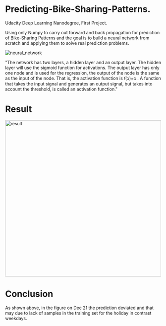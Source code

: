 # Predicting-Bike-Sharing-Patterns.

Udacity Deep Learning Nanodegree, First Project.

Using only Numpy to carry out forward and back propagation for prediction of Bike-Sharing Patterns and the goal is to build a neural network from scratch and applying them to solve real prediction problems.

![neural_network](https://user-images.githubusercontent.com/44295122/82171790-081e1f00-98d1-11ea-8d09-61feb2838e53.png)

"The network has two layers, a hidden layer and an output layer. The hidden layer will use the sigmoid function for activations. The output layer has only one node and is used for the regression, the output of the node is the same as the input of the node. That is, the activation function is  𝑓(𝑥)=𝑥 . A function that takes the input signal and generates an output signal, but takes into account the threshold, is called an activation function."

# Result
<img width="503" alt="result" src="https://user-images.githubusercontent.com/44295122/82172233-4a942b80-98d2-11ea-9506-f535b7024184.png">


# Conclusion

 As shown above, in the figure on Dec 21 the prediction deviated and that may due to lack of samples in the training set for the holiday in contrast weekdays.
